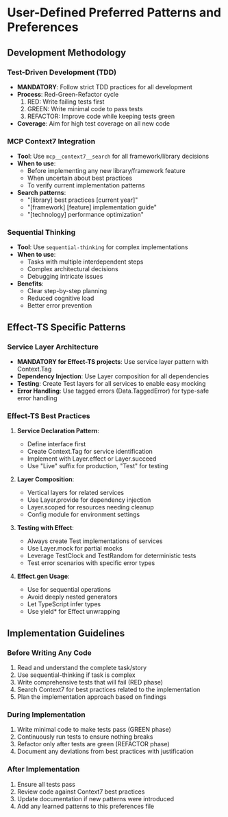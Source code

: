 # User-Defined Preferred Patterns and Preferences

## Development Methodology

### Test-Driven Development (TDD)
- **MANDATORY**: Follow strict TDD practices for all development
- **Process**: Red-Green-Refactor cycle
  1. RED: Write failing tests first
  2. GREEN: Write minimal code to pass tests
  3. REFACTOR: Improve code while keeping tests green
- **Coverage**: Aim for high test coverage on all new code

### MCP Context7 Integration
- **Tool**: Use `mcp__context7__search` for all framework/library decisions
- **When to use**:
  - Before implementing any new library/framework feature
  - When uncertain about best practices
  - To verify current implementation patterns
- **Search patterns**:
  - "[library] best practices [current year]"
  - "[framework] [feature] implementation guide"
  - "[technology] performance optimization"

### Sequential Thinking
- **Tool**: Use `sequential-thinking` for complex implementations
- **When to use**:
  - Tasks with multiple interdependent steps
  - Complex architectural decisions
  - Debugging intricate issues
- **Benefits**:
  - Clear step-by-step planning
  - Reduced cognitive load
  - Better error prevention

## Effect-TS Specific Patterns

### Service Layer Architecture
- **MANDATORY for Effect-TS projects**: Use service layer pattern with Context.Tag
- **Dependency Injection**: Use Layer composition for all dependencies
- **Testing**: Create Test layers for all services to enable easy mocking
- **Error Handling**: Use tagged errors (Data.TaggedError) for type-safe error handling

### Effect-TS Best Practices
1. **Service Declaration Pattern**:
   - Define interface first
   - Create Context.Tag for service identification
   - Implement with Layer.effect or Layer.succeed
   - Use "Live" suffix for production, "Test" for testing

2. **Layer Composition**:
   - Vertical layers for related services
   - Use Layer.provide for dependency injection
   - Layer.scoped for resources needing cleanup
   - Config module for environment settings

3. **Testing with Effect**:
   - Always create Test implementations of services
   - Use Layer.mock for partial mocks
   - Leverage TestClock and TestRandom for deterministic tests
   - Test error scenarios with specific error types

4. **Effect.gen Usage**:
   - Use for sequential operations
   - Avoid deeply nested generators
   - Let TypeScript infer types
   - Use yield* for Effect unwrapping

## Implementation Guidelines

### Before Writing Any Code
1. Read and understand the complete task/story
2. Use sequential-thinking if task is complex
3. Write comprehensive tests that will fail (RED phase)
4. Search Context7 for best practices related to the implementation
5. Plan the implementation approach based on findings

### During Implementation
1. Write minimal code to make tests pass (GREEN phase)
2. Continuously run tests to ensure nothing breaks
3. Refactor only after tests are green (REFACTOR phase)
4. Document any deviations from best practices with justification

### After Implementation
1. Ensure all tests pass
2. Review code against Context7 best practices
3. Update documentation if new patterns were introduced
4. Add any learned patterns to this preferences file